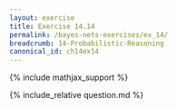 ```yaml
---
layout: exercise
title: Exercise 14.14
permalink: /bayes-nets-exercises/ex_14/
breadcrumb: 14-Probabilistic-Reasoning
canonical_id: ch14ex14
---
```


{% include mathjax_support %}
<div id="hiddden">{% include_relative question.md %}</div>